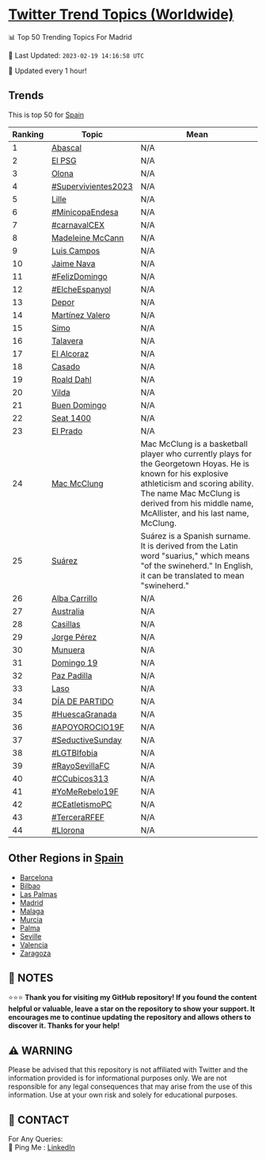 [Twitter Trend Topics (Worldwide)](https://github.com/ErcinDedeoglu/Twitter-Trend-Topics)
==========


📊 Top 50 Trending Topics For Madrid

📆 Last Updated: `2023-02-19 14:16:58 UTC`

🔧 Updated every 1 hour!


## Trends

This is top 50 for [Spain](</Spain>)

| Ranking | Topic | Mean |
| ------- | ------------ | ------------ |
| 1 | [Abascal](http://twitter.com/search?q=Abascal) | N/A |
| 2 | [El PSG](http://twitter.com/search?q=El+PSG) | N/A |
| 3 | [Olona](http://twitter.com/search?q=Olona) | N/A |
| 4 | [#Supervivientes2023](http://twitter.com/search?q=%23Supervivientes2023) | N/A |
| 5 | [Lille](http://twitter.com/search?q=Lille) | N/A |
| 6 | [#MinicopaEndesa](http://twitter.com/search?q=%23MinicopaEndesa) | N/A |
| 7 | [#carnavalCEX](http://twitter.com/search?q=%23carnavalCEX) | N/A |
| 8 | [Madeleine McCann](http://twitter.com/search?q=Madeleine+McCann) | N/A |
| 9 | [Luis Campos](http://twitter.com/search?q=Luis+Campos) | N/A |
| 10 | [Jaime Nava](http://twitter.com/search?q=Jaime+Nava) | N/A |
| 11 | [#FelizDomingo](http://twitter.com/search?q=%23FelizDomingo) | N/A |
| 12 | [#ElcheEspanyol](http://twitter.com/search?q=%23ElcheEspanyol) | N/A |
| 13 | [Depor](http://twitter.com/search?q=Depor) | N/A |
| 14 | [Martínez Valero](http://twitter.com/search?q=Mart%c3%adnez+Valero) | N/A |
| 15 | [Simo](http://twitter.com/search?q=Simo) | N/A |
| 16 | [Talavera](http://twitter.com/search?q=Talavera) | N/A |
| 17 | [El Alcoraz](http://twitter.com/search?q=El+Alcoraz) | N/A |
| 18 | [Casado](http://twitter.com/search?q=Casado) | N/A |
| 19 | [Roald Dahl](http://twitter.com/search?q=Roald+Dahl) | N/A |
| 20 | [Vilda](http://twitter.com/search?q=Vilda) | N/A |
| 21 | [Buen Domingo](http://twitter.com/search?q=Buen+Domingo) | N/A |
| 22 | [Seat 1400](http://twitter.com/search?q=Seat+1400) | N/A |
| 23 | [El Prado](http://twitter.com/search?q=El+Prado) | N/A |
| 24 | [Mac McClung](http://twitter.com/search?q=Mac+McClung) | Mac McClung is a basketball player who currently plays for the Georgetown Hoyas. He is known for his explosive athleticism and scoring ability. The name Mac McClung is derived from his middle name, McAllister, and his last name, McClung. |
| 25 | [Suárez](http://twitter.com/search?q=Su%c3%a1rez) | Suárez is a Spanish surname. It is derived from the Latin word "suarius," which means "of the swineherd." In English, it can be translated to mean "swineherd." |
| 26 | [Alba Carrillo](http://twitter.com/search?q=Alba+Carrillo) | N/A |
| 27 | [Australia](http://twitter.com/search?q=Australia) | N/A |
| 28 | [Casillas](http://twitter.com/search?q=Casillas) | N/A |
| 29 | [Jorge Pérez](http://twitter.com/search?q=Jorge+P%c3%a9rez) | N/A |
| 30 | [Munuera](http://twitter.com/search?q=Munuera) | N/A |
| 31 | [Domingo 19](http://twitter.com/search?q=Domingo+19) | N/A |
| 32 | [Paz Padilla](http://twitter.com/search?q=Paz+Padilla) | N/A |
| 33 | [Laso](http://twitter.com/search?q=Laso) | N/A |
| 34 | [DÍA DE PARTIDO](http://twitter.com/search?q=D%c3%8dA+DE+PARTIDO) | N/A |
| 35 | [#HuescaGranada](http://twitter.com/search?q=%23HuescaGranada) | N/A |
| 36 | [#APOYOROCIO19F](http://twitter.com/search?q=%23APOYOROCIO19F) | N/A |
| 37 | [#SeductiveSunday](http://twitter.com/search?q=%23SeductiveSunday) | N/A |
| 38 | [#LGTBIfobia](http://twitter.com/search?q=%23LGTBIfobia) | N/A |
| 39 | [#RayoSevillaFC](http://twitter.com/search?q=%23RayoSevillaFC) | N/A |
| 40 | [#CCubicos313](http://twitter.com/search?q=%23CCubicos313) | N/A |
| 41 | [#YoMeRebelo19F](http://twitter.com/search?q=%23YoMeRebelo19F) | N/A |
| 42 | [#CEatletismoPC](http://twitter.com/search?q=%23CEatletismoPC) | N/A |
| 43 | [#TerceraRFEF](http://twitter.com/search?q=%23TerceraRFEF) | N/A |
| 44 | [#Llorona](http://twitter.com/search?q=%23Llorona) | N/A |



## Other Regions in [Spain](</Spain>)

* [Barcelona](</Spain/Barcelona.md>)
* [Bilbao](</Spain/Bilbao.md>)
* [Las Palmas](</Spain/Las Palmas.md>)
* [Madrid](</Spain/Madrid.md>)
* [Malaga](</Spain/Malaga.md>)
* [Murcia](</Spain/Murcia.md>)
* [Palma](</Spain/Palma.md>)
* [Seville](</Spain/Seville.md>)
* [Valencia](</Spain/Valencia.md>)
* [Zaragoza](</Spain/Zaragoza.md>)



## 📝 NOTES

⭐⭐⭐ **Thank you for visiting my GitHub repository! If you found the content helpful or valuable, leave a star on the repository to show your support. It encourages me to continue updating the repository and allows others to discover it. Thanks for your help!**


## ⚠️ WARNING

Please be advised that this repository is not affiliated with Twitter and the information provided is for informational purposes only. We are not responsible for any legal consequences that may arise from the use of this information. Use at your own risk and solely for educational purposes.


## 📨 CONTACT

 For Any Queries:  
            🏓 Ping Me : [LinkedIn](https://www.linkedin.com/in/ercindedeoglu/)
